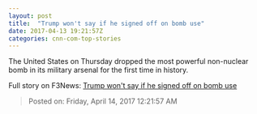 ```yaml
---
layout: post
title:  "Trump won't say if he signed off on bomb use"
date: 2017-04-13 19:21:57Z
categories: cnn-com-top-stories
---
```


The United States on Thursday dropped the most powerful non-nuclear bomb in its military arsenal for the first time in history.


Full story on F3News: [Trump won't say if he signed off on bomb use](http://www.f3nws.com/n/KVHyBF)

> Posted on: Friday, April 14, 2017 12:21:57 AM
